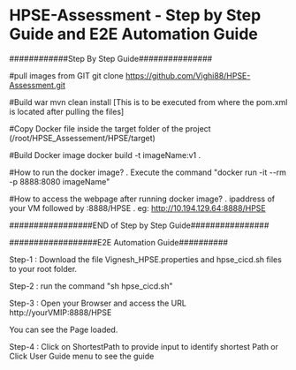 # HPSE-Assessment - Step by Step Guide and E2E Automation Guide

############Step By Step Guide###############

#pull images from GIT
git clone https://github.com/Vighi88/HPSE-Assessment.git

#Build war
mvn clean install  [This is to be executed from where the pom.xml is located after pulling the files] 

#Copy Docker file inside the target folder of the project (/root/HPSE_Assessement/HPSE/target)

#Build Docker image 
docker build -t imageName:v1 .

#How to run the docker image? 
 . Execute the command "docker run -it --rm -p 8888:8080 imageName"

#How to access the webpage after running docker image? 
 . ipaddress of your VM followed by :8888/HPSE 
 . eg: http://10.194.129.64:8888/HPSE
 
 
#################END of Step by Step Guide################



##################E2E Automation Guide##########


Step-1 : Download the file Vignesh_HPSE.properties and hpse_cicd.sh files to your root folder.

Step-2 : run the command "sh hpse_cicd.sh" 

Step-3 : Open your Browser and access the URL http://yourVMIP:8888/HPSE

You can see the Page loaded.

Step-4 : Click on ShortestPath to provide input to identify shortest Path or Click User Guide menu to see the guide

